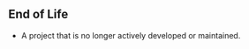 <!-- (SPDX-License-Identifier: CC-BY-4.0) -->  <!-- Ensure there is a newline before, and after, this line -->

## End of Life

 - A project that is no longer actively developed or maintained.

